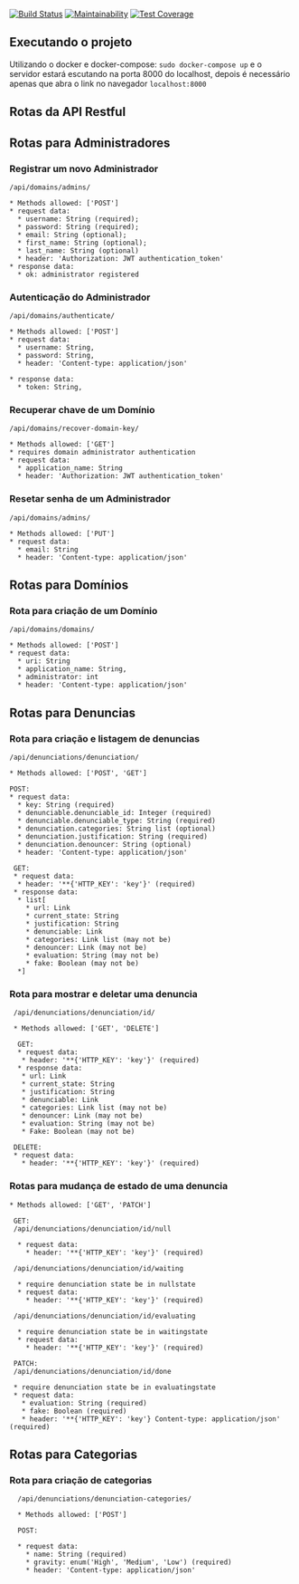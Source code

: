 [![Build Status](https://travis-ci.org/CodeCollegeGroup/django-rest-denunciation.svg?branch=master)](https://travis-ci.org/CodeCollegeGroup/django-rest-denunciation)
[![Maintainability](https://api.codeclimate.com/v1/badges/326580a7635149dc314b/maintainability)](https://codeclimate.com/github/CodeCollegeGroup/django-rest-denunciation/maintainability)
[![Test Coverage](https://api.codeclimate.com/v1/badges/326580a7635149dc314b/test_coverage)](https://codeclimate.com/github/CodeCollegeGroup/django-rest-denunciation/test_coverage)

## Executando o projeto
Utilizando o docker e docker-compose:
`sudo docker-compose up`
e o servidor estará escutando na porta 8000 do localhost, depois é necessário apenas que abra o link no navegador `localhost:8000`

## Rotas da API Restful

## Rotas para Administradores

### Registrar um novo Administrador
  ```
  /api/domains/admins/

  * Methods allowed: ['POST']
  * request data:
    * username: String (required);
    * password: String (required);
    * email: String (optional);
    * first_name: String (optional);
    * last_name: String (optional)
    * header: 'Authorization: JWT authentication_token'
  * response data:
    * ok: administrator registered
  ```

### Autenticação do Administrador
```
/api/domains/authenticate/

* Methods allowed: ['POST']
* request data:
  * username: String,
  * password: String,
  * header: 'Content-type: application/json'

* response data:
  * token: String,
```

### Recuperar chave de um Domínio
  ```
  /api/domains/recover-domain-key/

  * Methods allowed: ['GET']
  * requires domain administrator authentication
  * request data:
    * application_name: String
    * header: 'Authorization: JWT authentication_token'
  ```

### Resetar senha de um Administrador
  ```
  /api/domains/admins/

  * Methods allowed: ['PUT']
  * request data:
    * email: String
    * header: 'Content-type: application/json'
  ```

## Rotas para Domínios

### Rota para criação de um Domínio
  ```
  /api/domains/domains/

  * Methods allowed: ['POST']
  * request data:
    * uri: String
    * application_name: String,
    * administrator: int
    * header: 'Content-type: application/json'
  ```
## Rotas para Denuncias
  
### Rota para criação e listagem de denuncias 
  ```
  /api/denunciations/denunciation/

  * Methods allowed: ['POST', 'GET']
  
  POST:
  * request data:
    * key: String (required)
    * denunciable.denunciable_id: Integer (required)
    * denunciable.denunciable_type: String (required)
    * denunciation.categories: String list (optional)
    * denunciation.justification: String (required)
    * denunciation.denouncer: String (optional)
    * header: 'Content-type: application/json'
    
   GET:
   * request data:
    * header: '**{'HTTP_KEY': 'key'}' (required)
   * response data:
    * list[
      * url: Link
      * current_state: String
      * justification: String
      * denunciable: Link
      * categories: Link list (may not be)
      * denouncer: Link (may not be)
      * evaluation: String (may not be)
      * fake: Boolean (may not be)
    *] 
  ```
### Rota para mostrar e deletar uma denuncia
 ```
  /api/denunciations/denunciation/id/

  * Methods allowed: ['GET', 'DELETE']
  
   GET:
   * request data:
    * header: '**{'HTTP_KEY': 'key'}' (required)
   * response data:
    * url: Link
    * current_state: String
    * justification: String
    * denunciable: Link
    * categories: Link list (may not be)
    * denouncer: Link (may not be)
    * evaluation: String (may not be)
    * Fake: Boolean (may not be)
    
  DELETE:
  * request data:
    * header: '**{'HTTP_KEY': 'key'}' (required) 
  ```
  ### Rotas para mudança de estado de uma denuncia
  ```
  * Methods allowed: ['GET', 'PATCH']
  
   GET:
   /api/denunciations/denunciation/id/null
   
    * request data:
      * header: '**{'HTTP_KEY': 'key'}' (required)
  
   /api/denunciations/denunciation/id/waiting
   
    * require denunciation state be in nullstate
    * request data:
      * header: '**{'HTTP_KEY': 'key'}' (required)
  
   /api/denunciations/denunciation/id/evaluating
   
    * require denunciation state be in waitingstate
    * request data:
      * header: '**{'HTTP_KEY': 'key'}' (required)
  
   PATCH: 
   /api/denunciations/denunciation/id/done
   
   * require denunciation state be in evaluatingstate
   * request data:
     * evaluation: String (required)
     * fake: Boolean (required)
     * header: '**{'HTTP_KEY': 'key'} Content-type: application/json' (required)
  
  ```
  ## Rotas para Categorias 
  
  ### Rota para criação de categorias
  ```
    /api/denunciations/denunciation-categories/
    
    * Methods allowed: ['POST']
    
    POST:
     
    * request data: 
      * name: String (required)
      * gravity: enum('High', 'Medium', 'Low') (required)
      * header: 'Content-type: application/json'
  ```
      
